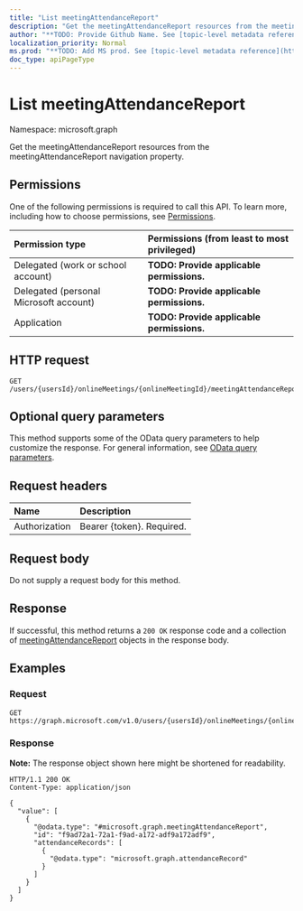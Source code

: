 ```yaml
---
title: "List meetingAttendanceReport"
description: "Get the meetingAttendanceReport resources from the meetingAttendanceReport navigation property."
author: "**TODO: Provide Github Name. See [topic-level metadata reference](https://msgo.azurewebsites.net/add/document/guidelines/metadata.html#topic-level-metadata)**"
localization_priority: Normal
ms.prod: "**TODO: Add MS prod. See [topic-level metadata reference](https://msgo.azurewebsites.net/add/document/guidelines/metadata.html#topic-level-metadata)**"
doc_type: apiPageType
---
```


# List meetingAttendanceReport
Namespace: microsoft.graph



Get the meetingAttendanceReport resources from the meetingAttendanceReport navigation property.

## Permissions
One of the following permissions is required to call this API. To learn more, including how to choose permissions, see [Permissions](/graph/permissions-reference).

|Permission type|Permissions (from least to most privileged)|
|:---|:---|
|Delegated (work or school account)|**TODO: Provide applicable permissions.**|
|Delegated (personal Microsoft account)|**TODO: Provide applicable permissions.**|
|Application|**TODO: Provide applicable permissions.**|

## HTTP request

<!-- {
  "blockType": "ignored"
}
-->
``` http
GET /users/{usersId}/onlineMeetings/{onlineMeetingId}/meetingAttendanceReport
```

## Optional query parameters
This method supports some of the OData query parameters to help customize the response. For general information, see [OData query parameters](/graph/query-parameters).

## Request headers
|Name|Description|
|:---|:---|
|Authorization|Bearer {token}. Required.|

## Request body
Do not supply a request body for this method.

## Response

If successful, this method returns a `200 OK` response code and a collection of [meetingAttendanceReport](../resources/meetingattendancereport.md) objects in the response body.

## Examples

### Request
<!-- {
  "blockType": "request",
  "name": "list_meetingattendancereport"
}
-->
``` http
GET https://graph.microsoft.com/v1.0/users/{usersId}/onlineMeetings/{onlineMeetingId}/meetingAttendanceReport
```


### Response
**Note:** The response object shown here might be shortened for readability.
<!-- {
  "blockType": "response",
  "truncated": true,
  "@odata.type": "Collection(microsoft.graph.meetingAttendanceReport)"
}
-->
``` http
HTTP/1.1 200 OK
Content-Type: application/json

{
  "value": [
    {
      "@odata.type": "#microsoft.graph.meetingAttendanceReport",
      "id": "f9ad72a1-72a1-f9ad-a172-adf9a172adf9",
      "attendanceRecords": [
        {
          "@odata.type": "microsoft.graph.attendanceRecord"
        }
      ]
    }
  ]
}
```

